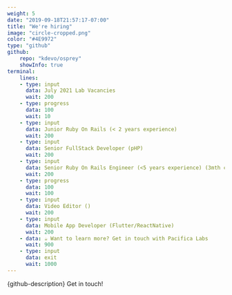 ```yaml
---
weight: 5
date: "2019-09-18T21:57:17-07:00"
title: "We're hiring"
image: "circle-cropped.png"
color: "#4E9972"
type: "github"
github:
    repo: "kdevo/osprey"
    showInfo: true
terminal:
    lines:
    - type: input
      data: July 2021 Lab Vacancies
      wait: 200
    - type: progress
      data: 100
      wait: 10
    - type: input
      data: Junior Ruby On Rails (< 2 years experience) 
      wait: 200
    - type: input
      data: Senior FullStack Developer (pHP)
      wait: 200
    - type: input
      data: Senior Ruby On Rails Engineer (<5 years experience) (3mth contract)
      wait: 200
    - type: progress
      data: 100
      wait: 100
    - type: input
      data: Video Editor ()
      wait: 200
    - type: input
      data: Mobile App Developer (Flutter/ReactNative)
      wait: 200
    - data: ☕ Want to learn more? Get in touch with Pacifica Labs
      wait: 900
    - type: input
      data: exit
      wait: 1000
---
```


{github-description}
Get in touch!
